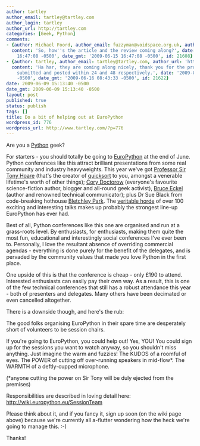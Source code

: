 ```yaml
---
author: tartley
author_email: tartley@tartley.com
author_login: tartley
author_url: http://tartley.com
categories: [Geek, Python]
comments:
- {author: Michael Foord, author_email: fuzzyman@voidspace.org.uk, author_url: 'http://www.ironpythoninaction.com',
  content: 'So, how''s the article and the review coming along?', date: '2009-06-15
    16:47:08 -0500', date_gmt: '2009-06-15 16:47:08 -0500', id: 21608}
- {author: tartley, author_email: tartley@tartley.com, author_url: 'http://tartley.com',
  content: 'Ha har, they are coming along nicely, thank you for the prod. Hopefully
    submitted and posted within 24 and 48 respectively.', date: '2009-06-16 08:43:33
    -0500', date_gmt: '2009-06-16 08:43:33 -0500', id: 21622}
date: 2009-06-09 15:13:40 -0500
date_gmt: 2009-06-09 15:13:40 -0500
layout: post
published: true
status: publish
tags: []
title: Do a bit of helping out at EuroPython
wordpress_id: 776
wordpress_url: http://www.tartley.com/?p=776
---
```


Are you a [Python](http://python.org) geek?

For starters - you should totally be going to
[EuroPython](http://www.europython.eu/) at the end of June. Python
conferences like this attract brilliant presentations from some real
community and industry heavyweights. This year we've got [Professor Sir
Tony Hoare](http://en.wikipedia.org/wiki/Tony_Hoare) (that's the creator
of [quicksort](http://en.wikipedia.org/wiki/Quicksort) to you, amongst a
venerable lifetime's worth of other
things); [](http://blogs.msdn.com/hugunin/) [Cory
Doctorow](http://craphound.com/) (everyone's favourite science-fiction
author, blogger and all-round geek activist), [Bruce
Eckel](http://www.mindviewinc.com/Index.php) (author and renowned
technical communicator); plus Dr Sue Black from code-breaking hothouse
[Bletchley Park](http://en.wikipedia.org/wiki/Bletchley_park). The
[veritable horde](http://www.europython.eu/talks/timetable/) of over 100
exciting and interesting talks makes up probably the strongest line-up
EuroPython has ever had.

Best of all, Python conferences like this one are organised and run at a
grass-roots level. By enthusiasts, for enthusiasts, making them quite
the most fun, educational and interestingly social conferences I've ever
been to. Personally, I love the resultant absence of overriding
commercial agendas - everything is done purely for the benefit of the
delegates, and is pervaded by the community values that made you love
Python in the first place.

One upside of this is that the conference is cheap - only £190 to
attend. Interested enthusiasts can easily pay their own way. As a
result, this is one of the few technical conferences that still has a
robust attendance this year - both of presenters and delegates. Many
others have been decimated or even cancelled altogether.

There is a downside though, and here's the rub:

The good folks organising EuroPython in their spare time are desperately
short of volunteers to be session chairs.

If you're going to EuroPython, you could help out! Yes, YOU! You could
sign up for the sessions you want to watch anyway, so you shouldn't miss
anything. Just imagine the warm and fuzzies! The KUDOS of a roomful of
eyes. The POWER of cutting off over-running speakers in mid-flow\*. The
WARMTH of a deftly-cupped microphone.

(\*anyone cutting the power on Sir Tony will be duly ejected from the
premises)

Responsibilities are described in loving detail here:
<http://wiki.europython.eu/SessionTeam>

Please think about it, and if you fancy it, sign up soon (on the wiki
page above) because we're currently all a-flutter wondering how the heck
we're going to manage this. :-)

Thanks!
